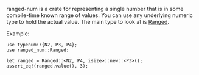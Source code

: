 ranged-num is a crate for representing a single number that is
in some compile-time known range of values. You can use any underlying
numeric type to hold the actual value. The main type to look at is
[Ranged](https://docs.rs/ranged-num/latest/ranged_num/struct.Ranged.html). 

Example:

```
use typenum::{N2, P3, P4};
use ranged_num::Ranged;

let ranged = Ranged::<N2, P4, isize>::new::<P3>();
assert_eq!(ranged.value(), 3);
```
